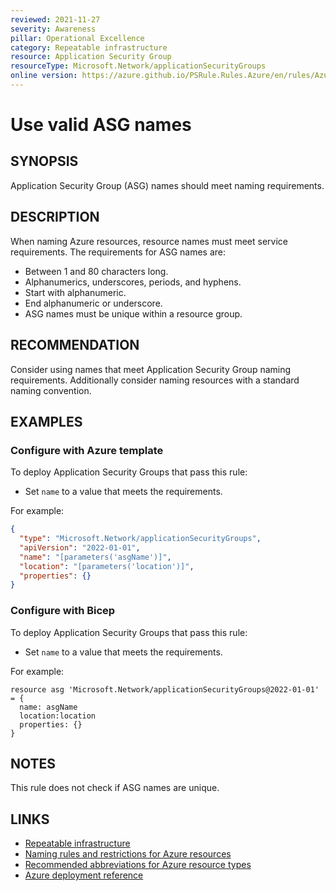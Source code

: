```yaml
---
reviewed: 2021-11-27
severity: Awareness
pillar: Operational Excellence
category: Repeatable infrastructure
resource: Application Security Group
resourceType: Microsoft.Network/applicationSecurityGroups
online version: https://azure.github.io/PSRule.Rules.Azure/en/rules/Azure.ASG.Name/
---
```


# Use valid ASG names

## SYNOPSIS

Application Security Group (ASG) names should meet naming requirements.

## DESCRIPTION

When naming Azure resources, resource names must meet service requirements.
The requirements for ASG names are:

- Between 1 and 80 characters long.
- Alphanumerics, underscores, periods, and hyphens.
- Start with alphanumeric.
- End alphanumeric or underscore.
- ASG names must be unique within a resource group.

## RECOMMENDATION

Consider using names that meet Application Security Group naming requirements.
Additionally consider naming resources with a standard naming convention.

## EXAMPLES

### Configure with Azure template

To deploy Application Security Groups that pass this rule:

- Set `name` to a value that meets the requirements.

For example:

```json
{
  "type": "Microsoft.Network/applicationSecurityGroups",
  "apiVersion": "2022-01-01",
  "name": "[parameters('asgName')]",
  "location": "[parameters('location')]",
  "properties": {}
}
```

### Configure with Bicep

To deploy Application Security Groups that pass this rule:

- Set `name` to a value that meets the requirements.

For example:

```bicep
resource asg 'Microsoft.Network/applicationSecurityGroups@2022-01-01' = {
  name: asgName
  location:location
  properties: {}
}
```

## NOTES

This rule does not check if ASG names are unique.

## LINKS

- [Repeatable infrastructure](https://learn.microsoft.com/azure/architecture/framework/devops/automation-infrastructure)
- [Naming rules and restrictions for Azure resources](https://learn.microsoft.com/azure/azure-resource-manager/management/resource-name-rules)
- [Recommended abbreviations for Azure resource types](https://learn.microsoft.com/azure/cloud-adoption-framework/ready/azure-best-practices/resource-abbreviations)
- [Azure deployment reference](https://learn.microsoft.com/azure/templates/microsoft.network/applicationSecurityGroups)
